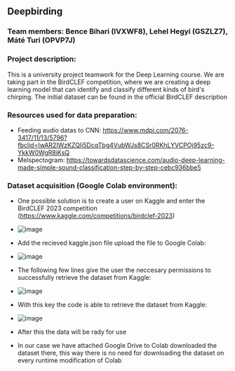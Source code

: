 ## Deepbirding
### Team members: Bence Bihari (IVXWF8), Lehel Hegyi (GSZLZ7), Máté Turi (OPVP7J)
### Project description: 
This is a university project teamwork for the Deep Learning course. We are taking part in the BirdCLEF competition, where we are creating a deep learning model that can identify and classify different kinds of bird's chirping. The initial dataset can be found in the official BirdCLEF description

### Resources used for data preparation:
- Feeding audio datas to CNN: https://www.mdpi.com/2076-3417/11/13/5796?fbclid=IwAR2IWzKZQIj5DcqTbg4VubWJs8CSr0RKhLYVCPOj95zc9-YkkW0WgR8iKsQ
- Melspectogram: https://towardsdatascience.com/audio-deep-learning-made-simple-sound-classification-step-by-step-cebc936bbe5

### Dataset acquisition (Google Colab environment):
- One possible solution is to create a user on Kaggle and enter the BirdCLEF 2023 competition (https://www.kaggle.com/competitions/birdclef-2023)
- ![image](https://github.com/turi-mate/deepbirding/assets/78791711/56e2b216-2996-46e4-aaff-5234b393237e)
  
- Add the recieved kaggle.json file upload the file to Google Colab:
- ![image](https://github.com/turi-mate/deepbirding/assets/78791711/a1d35741-522b-4642-b149-de3df4f6b5f7)
  
- The following few lines give the user the neccesary permissions to successfully retrieve the dataset from Kaggle:
- ![image](https://github.com/turi-mate/deepbirding/assets/78791711/ab07ec24-35ae-486f-92ce-60357bdd5ebb)
  
- With this key the code is able to retrieve the dataset from Kaggle:
- ![image](https://github.com/turi-mate/deepbirding/assets/78791711/e299d2ad-88b9-489b-93f2-1eb206ae8097)
  
- After this the data will be rady for use
- In our case we have attached Google Drive to Colab downloaded the dataset there, this way there is no need for downloading the dataset on every runtime modification of Colab

